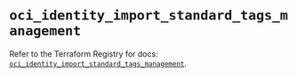 # `oci_identity_import_standard_tags_management`

Refer to the Terraform Registry for docs: [`oci_identity_import_standard_tags_management`](https://registry.terraform.io/providers/hashicorp/oci/7.19.0/docs/resources/identity_import_standard_tags_management).
